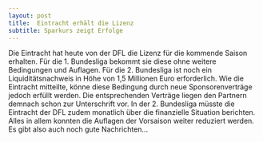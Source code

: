 ```yaml
---
layout: post
title:  Eintracht erhält die Lizenz
subtitle: Sparkurs zeigt Erfolge
---
```


Die Eintracht hat heute von der DFL die Lizenz für die kommende Saison erhalten. Für die 1. Bundesliga bekommt sie diese ohne weitere Bedingungen und Auflagen. Für die 2. Bundesliga ist noch ein Liquiditätsnachweis in Höhe von 1,5 Millionen Euro erforderlich. Wie die Eintracht mitteilte, könne diese Bedingung durch neue Sponsorenverträge jedoch erfüllt werden. Die entsprechenden Verträge liegen den Partnern demnach schon zur Unterschrift vor. In der 2. Bundesliga müsste die Eintracht der DFL zudem monatlich über die finanzielle Situation berichten. Alles in allem konnten die Auflagen der Vorsaison weiter reduziert werden. Es gibt also auch noch gute Nachrichten...


